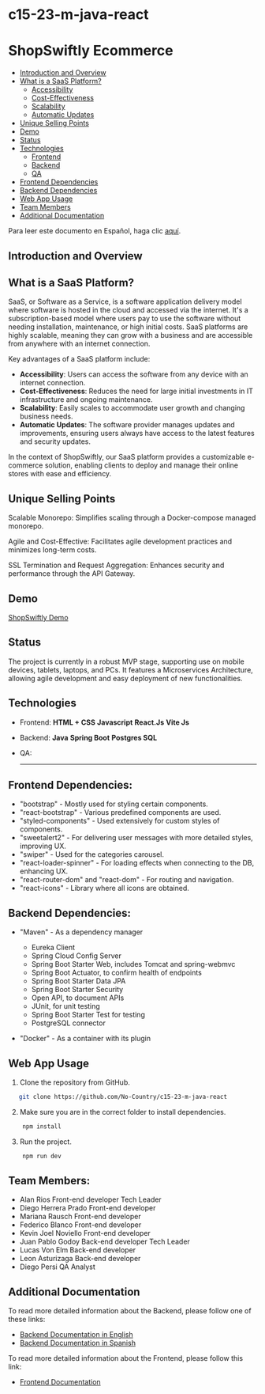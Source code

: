 # c15-23-m-java-react

# ShopSwiftly Ecommerce

- [Introduction and Overview](#introduction-and-overview)
- [What is a SaaS Platform?](#what-is-a-saas-platform)
  - [Accessibility](#accessibility)
  - [Cost-Effectiveness](#cost-effectiveness)
  - [Scalability](#scalability)
  - [Automatic Updates](#automatic-updates)
- [Unique Selling Points](#unique-selling-points)
- [Demo](#demo)
- [Status](#status)
- [Technologies](#technologies)
  - [Frontend](#frontend)
  - [Backend](#backend)
  - [QA](#qa)
- [Frontend Dependencies](#frontend-dependencies)
- [Backend Dependencies](#backend-dependencies)
- [Web App Usage](#web-app-usage)
- [Team Members](#team-members)
- [Additional Documentation](#additional-documentation)

Para leer este documento en Español, haga clic [aquí](README.md).

## Introduction and Overview

## What is a SaaS Platform?

SaaS, or Software as a Service, is a software application delivery model where software is hosted in the cloud and accessed via the internet. It's a subscription-based model where users pay to use the software without needing installation, maintenance, or high initial costs. SaaS platforms are highly scalable, meaning they can grow with a business and are accessible from anywhere with an internet connection.

Key advantages of a SaaS platform include:

- **Accessibility**: Users can access the software from any device with an internet connection.
- **Cost-Effectiveness**: Reduces the need for large initial investments in IT infrastructure and ongoing maintenance.
- **Scalability**: Easily scales to accommodate user growth and changing business needs.
- **Automatic Updates**: The software provider manages updates and improvements, ensuring users always have access to the latest features and security updates.

In the context of ShopSwiftly, our SaaS platform provides a customizable e-commerce solution, enabling clients to deploy and manage their online stores with ease and efficiency.

## Unique Selling Points

Scalable Monorepo: Simplifies scaling through a Docker-compose managed monorepo.

Agile and Cost-Effective: Facilitates agile development practices and minimizes long-term costs.

SSL Termination and Request Aggregation: Enhances security and performance through the API Gateway.

## Demo

[ShopSwiftly Demo](https://c15-23-m-java-react.vercel.app/home)

## Status

The project is currently in a robust MVP stage, supporting use on mobile devices, tablets, laptops, and PCs.
It features a Microservices Architecture, allowing agile development and easy deployment of new functionalities.

## Technologies

- Frontend:
  **HTML + CSS**
  **Javascript**
  **React.Js**
  **Vite Js**

- Backend:
  **Java**
  **Spring Boot**
  **Postgres SQL**

- QA:
  ***

## Frontend Dependencies:

- "bootstrap" - Mostly used for styling certain components.
- "react-bootstrap" - Various predefined components are used.
- "styled-components" - Used extensively for custom styles of components.
- "sweetalert2" - For delivering user messages with more detailed styles, improving UX.
- "swiper" - Used for the categories carousel.
- "react-loader-spinner" - For loading effects when connecting to the DB, enhancing UX.
- "react-router-dom" and "react-dom" - For routing and navigation.
- "react-icons" - Library where all icons are obtained.

## Backend Dependencies:

- "Maven" - As a dependency manager

  - Eureka Client
  - Spring Cloud Config Server
  - Spring Boot Starter Web, includes Tomcat and spring-webmvc
  - Spring Boot Actuator, to confirm health of endpoints
  - Spring Boot Starter Data JPA
  - Spring Boot Starter Security
  - Open API, to document APIs
  - JUnit, for unit testing
  - Spring Boot Starter Test for testing
  - PostgreSQL connector

- "Docker" - As a container with its plugin

## Web App Usage

1. Clone the repository from GitHub.

```bash
   git clone https://github.com/No-Country/c15-23-m-java-react
```

2. Make sure you are in the correct folder to install dependencies.

```bash
    npm install
```

3. Run the project.

```bash
    npm run dev
```

## Team Members:

- Alan Rios Front-end developer Tech Leader
- Diego Herrera Prado Front-end developer
- Mariana Rausch Front-end developer
- Federico Blanco Front-end developer
- Kevin Joel Noviello Front-end developer
- Juan Pablo Godoy Back-end developer Tech Leader
- Lucas Von Elm Back-end developer
- Leon Asturizaga Back-end developer
- Diego Persi QA Analyst

## Additional Documentation

To read more detailed information about the Backend, please follow one of these links:

- [Backend Documentation in English](back/README.EN.BackEnd.md)
- [Backend Documentation in Spanish](back/README.ESP.BackEnd.md)

To read more detailed information about the Frontend, please follow this link:

- [Frontend Documentation](front/README.ESP.FrontEnd.md)
